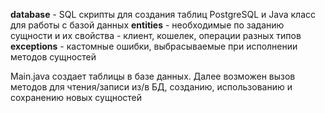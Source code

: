 **database** - SQL скрипты для создания таблиц PostgreSQL и Java класс для работы с базой данных
**entities** - необходимые по заданию сущности и их свойства - клиент, кошелек, операции разных типов
**exceptions** - кастомные ошибки, выбрасываемые при исполнении методов сущностей

Main.java создает таблицы в базе данных. Далее возможен вызов методов для чтения/записи из/в БД, созданию, использованию и сохранению новых сущностей
